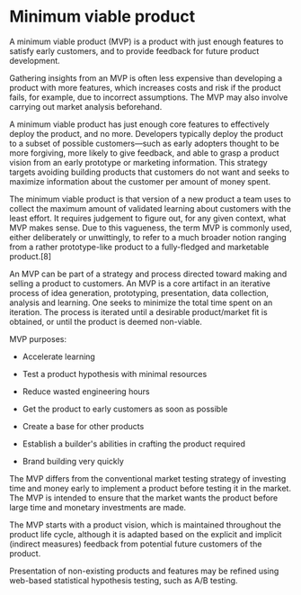 # Minimum viable product

A minimum viable product (MVP) is a product with just enough features to satisfy early customers, and to provide feedback for future product development.

Gathering insights from an MVP is often less expensive than developing a product with more features, which increases costs and risk if the product fails, for example, due to incorrect assumptions. The MVP may also involve carrying out market analysis beforehand.

A minimum viable product has just enough core features to effectively deploy the product, and no more. Developers typically deploy the product to a subset of possible customers—such as early adopters thought to be more forgiving, more likely to give feedback, and able to grasp a product vision from an early prototype or marketing information. This strategy targets avoiding building products that customers do not want and seeks to maximize information about the customer per amount of money spent.

The minimum viable product is that version of a new product a team uses to collect the maximum amount of validated learning about customers with the least effort. It requires judgement to figure out, for any given context, what MVP makes sense. Due to this vagueness, the term MVP is commonly used, either deliberately or unwittingly, to refer to a much broader notion ranging from a rather prototype-like product to a fully-fledged and marketable product.[8]

An MVP can be part of a strategy and process directed toward making and selling a product to customers. An MVP is a core artifact in an iterative process of idea generation, prototyping, presentation, data collection, analysis and learning. One seeks to minimize the total time spent on an iteration. The process is iterated until a desirable product/market fit is obtained, or until the product is deemed non-viable.

MVP purposes:

  * Accelerate learning

  * Test a product hypothesis with minimal resources

  * Reduce wasted engineering hours

  * Get the product to early customers as soon as possible

  * Create a base for other products

  * Establish a builder's abilities in crafting the product required

  * Brand building very quickly


The MVP differs from the conventional market testing strategy of investing time and money early to implement a product before testing it in the market. The MVP is intended to ensure that the market wants the product before large time and monetary investments are made. 

The MVP starts with a product vision, which is maintained throughout the product life cycle, although it is adapted based on the explicit and implicit (indirect measures) feedback from potential future customers of the product.

Presentation of non-existing products and features may be refined using web-based statistical hypothesis testing, such as A/B testing.
